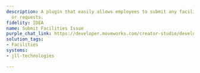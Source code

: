 ```yaml
---
description: A plugin that easily allows employees to submit any facilities issues
  or requests.
fidelity: IDEA
name: Submit Facilities Issue
purple_chat_link: https://developer.moveworks.com/creator-studio/developer-tools/purple-chat-builder/?workspace=%7B%22title%22%3A%22My+Workspace%22%2C%22botSettings%22%3A%7B%7D%2C%22mocks%22%3A%5B%7B%22id%22%3A6991%2C%22title%22%3A%22Mock+1%22%2C%22transcript%22%3A%7B%22settings%22%3A%7B%22colorStyle%22%3A%22LIGHT%22%2C%22startTime%22%3A%2211%3A43+AM%22%2C%22defaultPerson%22%3A%22GWEN%22%2C%22editable%22%3Atrue%7D%2C%22messages%22%3A%5B%7B%22from%22%3A%22USER%22%2C%22text%22%3A%22There%27s+a+leaking+pipe+in+the+second-floor+bathroom.%22%7D%2C%7B%22from%22%3A%22ANNOTATION%22%2C%22text%22%3A%22%3Cp%3E%E2%9C%85+Working+on+%3Cb%3ELeaking+Pipe+Second+Floor+Bathroom%3C%2Fb%3E%3Cbr%3E%E2%8F%B3+Calling+Plugin+%3Cb%3ESubmit+Facilities+Issue%3C%2Fb%3E%3C%2Fp%3E%22%7D%2C%7B%22from%22%3A%22BOT%22%2C%22text%22%3A%22Got+it.+How+urgent+would+you+say+this+issue+is%3F%22%7D%2C%7B%22from%22%3A%22USER%22%2C%22text%22%3A%22It%27s+quite+urgent%2C+water+is+leaking+onto+the+floor.%22%7D%2C%7B%22from%22%3A%22BOT%22%2C%22text%22%3A%22Thank+you+for+reporting+this.+I%27ve+submitted+the+issue+as+urgent+with+the+description+%27leaking+pipe+in+the+second-floor+bathroom%27.+Your+ticket+number+is+%2312345.+Our+facilities+team+will+address+this+as+soon+as+possible.+Is+there+anything+else+I+can+do+for+you%3F%22%7D%5D%7D%7D%5D%7D
solution_tags:
- Facilities
systems:
- jll-technologies

---
```

